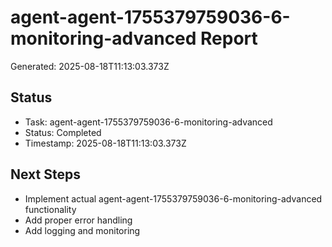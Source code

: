 # agent-agent-1755379759036-6-monitoring-advanced Report

Generated: 2025-08-18T11:13:03.373Z

## Status
- Task: agent-agent-1755379759036-6-monitoring-advanced
- Status: Completed
- Timestamp: 2025-08-18T11:13:03.373Z

## Next Steps
- Implement actual agent-agent-1755379759036-6-monitoring-advanced functionality
- Add proper error handling
- Add logging and monitoring
